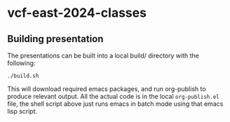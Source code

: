 # vcf-east-2024-classes

## Building presentation

The presentations can be built into a local build/ directory with the following:

``` shell
./build.sh
```

This will download required emacs packages, and run org-publish to produce relevant output.
All the actual code is in the local `org-publish.el` file, the shell script above just runs
emacs in batch mode using that emacs lisp script.
